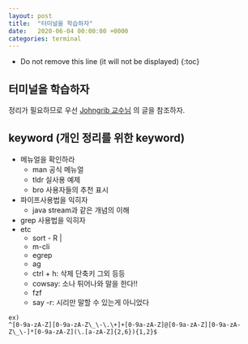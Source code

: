 ```yaml
---
layout: post
title:  "터미널을 학습하자"
date:   2020-06-04 00:00:00 +0000
categories: terminal
---
```


* Do not remove this line (it will not be displayed) 
{:toc}

## 터미널을 학습하자
정리가 필요하므로 우선 [Johngrib 교수님](https://johngrib.github.io/wiki/my-mac-os-terminal/) 의 글을 참조하자.

## keyword (개인 정리를 위한 keyword)
- 메뉴얼을 확인하라
  - man 공식 메뉴얼
  - tldr 실사용 예제
  - bro 사용자들의 추천 표시
- 파이프사용법을 익히자
  - java stream과 같은 개념의 이해
- grep 사용법을 익히자
- etc
  - sort - R |
  - m-cli
  - egrep
  - ag
  - ctrl + h: 삭제 단축키 그외 등등
  - cowsay: 소나 튀어나와 말을 한다!!
  - fzf
  - say -r: 시리만 말할 수 있는게 아니었다

```
ex)
^[0-9a-zA-Z][0-9a-zA-Z\_\-\.\+]+[0-9a-zA-Z]@[0-9a-zA-Z][0-9a-zA-Z\_\-]*[0-9a-zA-Z](\.[a-zA-Z]{2,6}){1,2}$
```

[jekyll-docs]: http://jekyllrb.com/docs/home
[jekyll-gh]:   https://github.com/jekyll/jekyll
[jekyll-talk]: https://talk.jekyllrb.com/
